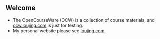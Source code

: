 Welcome
---------
* The OpenCourseWare (OCW) is a collection of course materials, and [ocw.loujing.com](http://ocw.loujing.com "ocw.loujing.com") is just for testing.
* My personal website please see [loujing.com](http://www.loujing.com "loujing.com").